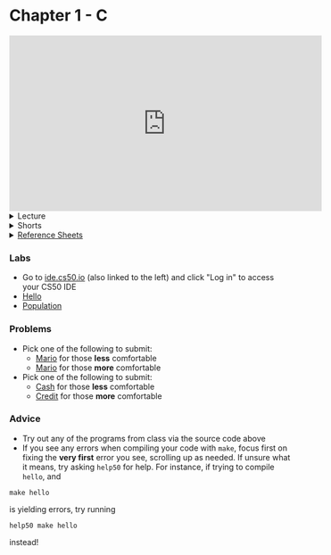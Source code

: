 # Chapter 1 - C

<iframe width="560" height="315" src="https://www.youtube.com/embed/zYierUhIFNQ" title="YouTube video player" frameborder="0" allow="accelerometer; autoplay; clipboard-write; encrypted-media; gyroscope; picture-in-picture" allowfullscreen></iframe>

<details>
  <summary>Lecture</summary>
  <ul>
    <li><a href="https://cs50.harvard.edu/ap/2022/curriculum/x/notes/1/">Notes</a></li>
    <details><summary>Slides</summary>
    <ul>
      <li><a href="https://docs.google.com/presentation/d/1_BSY-aHIw8Xa__FL0HyAFoevLW7GHcTnx8j52dn0LsI/edit?usp=sharing">Google Slides</a></li>
      <li><a href="https://cdn.cs50.net/2020/fall/lectures/1/lecture1.pdf">PDF</a></li>
    </ul>
    </details>
    <details><summary>Source Code</summary>
    <ul>
      <li><a href="https://cdn.cs50.net/2020/fall/lectures/1/src1/">Index</a></li>
      <li><a href="https://cdn.cs50.net/2020/fall/lectures/1/src1.pdf">PDF</a></li>
      <li><a href="https://cdn.cs50.net/2020/fall/lectures/1/src1.zip">Zip</a></li>
    </ul>
    </details>
  </ul>   
</details>

<details>  
  <summary>Shorts</summary>
  <ul>
    <li><a href="https://www.youtube.com/embed/q6K8KMqt8wQ">Data Types</a></li>
    <li><a href="https://www.youtube.com/embed/7apBtlEkJzk?rel=0">Operators</a></li>
    <li><a href="https://www.youtube.com/embed/FqUeHzvci10?rel=0">Conditional Statements</a></li>
    <li><a href="https://www.youtube.com/embed/QOvo-xFL9II?rel=0">Loops</a></li>
    <li><a href="https://www.youtube.com/embed/lnYKOnz9ln8?rel=0">Command Line</a></li>
  </ul>
</details>

<details>  
  <summary><a href="\apcsp\assets\pdfs\ch1-ref-sheets.pdf">Reference Sheets</a></summary>
  <ul>
    <li><a href="\apcsp\assets\pdfs\syntax.pdf">Syntax</a></li>
    <li><a href="\apcsp\assets\pdfs\variables.pdf">Variables</a></li>
    <li><a href="\apcsp\assets\pdfs\data_types.pdf">Data Types</a></li>
    <li><a href="\apcsp\assets\pdfs\operators.pdf">Operators</a></li>
    <li><a href="\apcsp\assets\pdfs\boolean_expressions.pdf">Boolean Expressions</a></li>
    <li><a href="\apcsp\assets\pdfs\loops.pdf">Loops</a></li>
    <li><a href="\apcsp\assets\pdfs\functions.pdf">Functions</a></li>
    <li><a href="\apcsp\assets\pdfs\libraries.pdf">Libraries</a></li>
    <li><a href="\apcsp\assets\pdfs\principles_of_good_design.pdf">Principles of Good Design</a></li>
  </ul>
</details>

### Labs

  - Go to [ide.cs50.io](https://ide.cs50.io/) (also linked to the left) and click "Log in" to access your CS50 IDE
  - [Hello](https://cs50.harvard.edu/ap/2022/curriculum/x/labs/1/hello/)
  - [Population](https://cs50.harvard.edu/ap/2022/curriculum/x/labs/1/population/)

### Problems

  - Pick one of the following to submit:
    - [Mario](https://cs50.harvard.edu/ap/2022/curriculum/x/psets/1/mario/less/) for those **less** comfortable
    - [Mario](https://cs50.harvard.edu/ap/2022/curriculum/x/psets/1/mario/more/) for those **more** comfortable
  - Pick one of the following to submit:
    - [Cash](https://cs50.harvard.edu/ap/2022/curriculum/x/psets/1/cash/) for those **less** comfortable
    - [Credit](https://cs50.harvard.edu/ap/2022/curriculum/x/psets/1/credit/) for those **more** comfortable
   
### Advice

- Try out any of the programs from class via the source code above
- If you see any errors when compiling your code with `make`, focus first on fixing the **very first** error you see, scrolling up as needed. If unsure what it means, try asking `help50` for help. For instance, if trying to compile `hello`, and 
```
make hello
```
is yielding errors, try running
```
help50 make hello
```
instead!